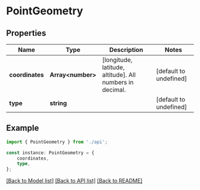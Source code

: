 # PointGeometry


## Properties

Name | Type | Description | Notes
------------ | ------------- | ------------- | -------------
**coordinates** | **Array&lt;number&gt;** | [longitude, latitude, altitude]. All numbers in decimal. | [default to undefined]
**type** | **string** |  | [default to undefined]

## Example

```typescript
import { PointGeometry } from './api';

const instance: PointGeometry = {
    coordinates,
    type,
};
```

[[Back to Model list]](../README.md#documentation-for-models) [[Back to API list]](../README.md#documentation-for-api-endpoints) [[Back to README]](../README.md)
